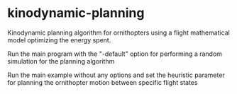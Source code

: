 # kinodynamic-planning
Kinodynamic planning algorithm for ornithopters using a flight mathematical model optimizing the energy spent.

Run the main program with the "-default" option for performing a random simulation for the planning algorithm

Run the main example without any options and set the heuristic parameter for planning the ornithopter motion between specific flight states
